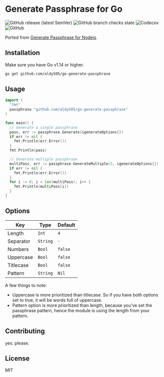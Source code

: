 # Generate Passphrase for Go

![GitHub release (latest SemVer)](https://img.shields.io/github/v/release/aldy505/go-generate-passphrase) ![GitHub branch checks state](https://img.shields.io/github/checks-status/aldy505/go-generate-passphrase/master) ![Codecov](https://img.shields.io/codecov/c/github/aldy505/go-generate-passphrase) ![GitHub](https://img.shields.io/github/license/aldy505/go-generate-passphrase)  

Ported from [Generate Passphrase for Nodejs](https://github.com/aldy505/generate-passphrase).

## Installation

Make sure you have Go v1.14 or higher.

```bash
go get github.com/aldy505/go-generate-passphrase
```

## Usage

```go
import (
  "fmt"
  passphrase "github.com/aldy505/go-generate-passphrase"
)

func main() {
  // Generate a single passphrase
  pass, err := passphrase.Generate(&generateOptions{})
  if err != nil {
    fmt.Println(err.Error())
  }
  fmt.Println(pass)

  // Generate multiple passphrase
  multiPass, err := passphrase.GenerateMultiple(5, &generateOptions{})
  if err != nil {
    fmt.Println(err.Error())
  }
  for i := 0; i < len(multiPass); i++ {
    fmt.Println(multiPass[i])
  }
}
```

## Options

| Key | Type | Default |
| --- | --- | --- |
| Length | `Int` | `4` |
| Separator | `String` | `-` |
| Numbers | `Bool` | `false` |
| Uppercase | `Bool` | `false` |
| Titlecase | `Bool` | `false` |
| Pattern | `String` | `Nil` |

A few things to note:

* Uppercase is more prioritized than titlecase. So if you have both options set to true, it will be words full of uppercase.
* Pattern option is more prioritized than length, because you've set the passphrase pattern, hence the module is using the length from your pattern.

## Contributing

yes. please.

## License

MIT